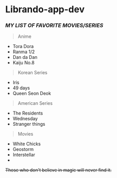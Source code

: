 # Librando-app-dev

### ***MY LIST OF FAVORITE MOVIES/SERIES***  

> Anime
- Tora Dora
- Ranma 1/2
- Dan da Dan
- Kaiju No.8

> Korean Series
- Iris
- 49 days
- Queen Seon Deok

> American Series
- The Residents
- Wednesday
- Stranger things

> Movies
- White Chicks
- Geostorm
- Interstellar
-

~~Those who don't believe in magic will never find it.~~
